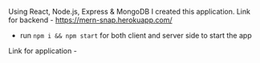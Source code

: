 Using React, Node.js, Express & MongoDB I created this application. 
Link for backend - https://mern-snap.herokuapp.com/

- run ```npm i && npm start``` for both client and server side to start the app


Link for application - 